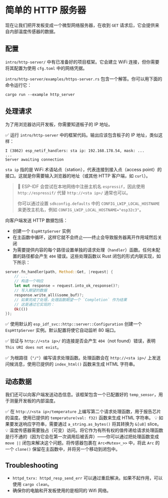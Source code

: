 # 简单的 HTTP 服务器

现在让我们把开发板变成一个微型网络服务器，在收到 `GET` 请求后，它会提供来自内部温度传感器的数据。

## 配置

`intro/http-server/` 中有已准备好的项目框架。它会建立 WiFi 连接，但你需要将其配置为使用 `cfg.toml` 中的网络凭据。

`intro/http-server/examples/https-server.rs` 包含一个解答。你可以用下面的命令运行它：

```console
cargo run --example http_server
```

## 处理请求

为了用浏览器访问开发板，你需要知道板子的 IP 地址。


✅ 运行 `intro/http-server` 中的框架代码。输出应该包含板子的 IP 地址，类似这样：

```console
I (3862) esp_netif_handlers: sta ip: 192.168.178.54, mask: ...
...
Server awaiting connection
```

`sta ip` 指的是 WiFi 术语站点（station），代表连接到接入点（access point）的接口。这就是你需要输入浏览器的地址（或其他 HTTP 客户端，如 `curl`）。

> 🔎 ESP-IDF 会尝试在本地网络中注册主机名 `espressif`，因此使用 `http://espressif/` 代替 `http://<sta ip>/` 通常也可以。
>
> 你可以通过设置 `sdkconfig.defaults` 中的 `CONFIG_LWIP_LOCAL_HOSTNAME` 来更改主机名，例如 `CONFIG_LWIP_LOCAL_HOSTNAME="esp32c3"`。

向客户端发送 HTTP 数据包括：
- 创建一个 `EspHttpServer` 实例
- 在主函数中循环，这样它就不会终止——终止会导致服务器离开作用域然后关闭
- 为需要提供内容的每个路径设置单独的请求处理（`handler`）函数。任何未配置的路径都会产生 `404` 错误。这些处理函数以 Rust 闭包的形式内联实现，如下所示：

```rust
server.fn_handler(path, Method::Get, |request| {
    // ...
    // 构造一个响应
    let mut response = request.into_ok_response()?;
    // 写入期望的数据
    response.write_all(&some_buf)?;
    // 如果完成了处理，处理函数期望一个 `Completion` 作为结果
    // 这是通过它实现的：
    Ok(())
});

```


✅ 使用默认的 `esp_idf_svc::http::server::Configuration` 创建一个 `EspHttpServer` 实例。默认配置将使它自动监听 80 端口。

✅ 验证与 `http://<sta ip>/` 的连接是否会产生 `404`（not found）错误，表明 `This URI does not exist`。

✅ 为根路径（`"/"`）编写请求处理函数。处理函数会在 `http://<sta ip>/` 上发送问候消息，使用已提供的 `index_html()` 函数来生成 HTML 字符串。

## 动态数据

我们还可以向客户端发送动态信息。该框架包含一个已配置好的 `temp_sensor`，用于测量开发板的内部温度。

✅ 在 `http://<sta ip>/temperature` 上编写第二个请求处理函数，用于报告芯片的温度。使用已提供的 `temperature(val: f32)` 函数来生成 HTML 字符串。
💡 如果要发送响应字符串，需要通过 `a_string.as_bytes()` 将其转换为 `&[u8]` slice。
💡 温度传感器需要独占（可变）访问。将它作为有所有权的值传递给请求处理函数是行不通的（因为它会在第一次调用后被丢弃）——你可以通过把处理函数变成 `move ||` 闭包来解决这个问题。将传感器包裹在 `Arc<Mutex<_>>` 中，将此 `Arc` 的一个 `clone()` 保留在主函数中，并将另一个移动到闭包中。

## Troubleshooting

- `httpd_txrx: httpd_resp_send_err` 可以通过重启解决。如果不起作用，可以使用 `cargo clean`。
- 确保你的电脑和开发板使用的是相同的 Wifi 网络。